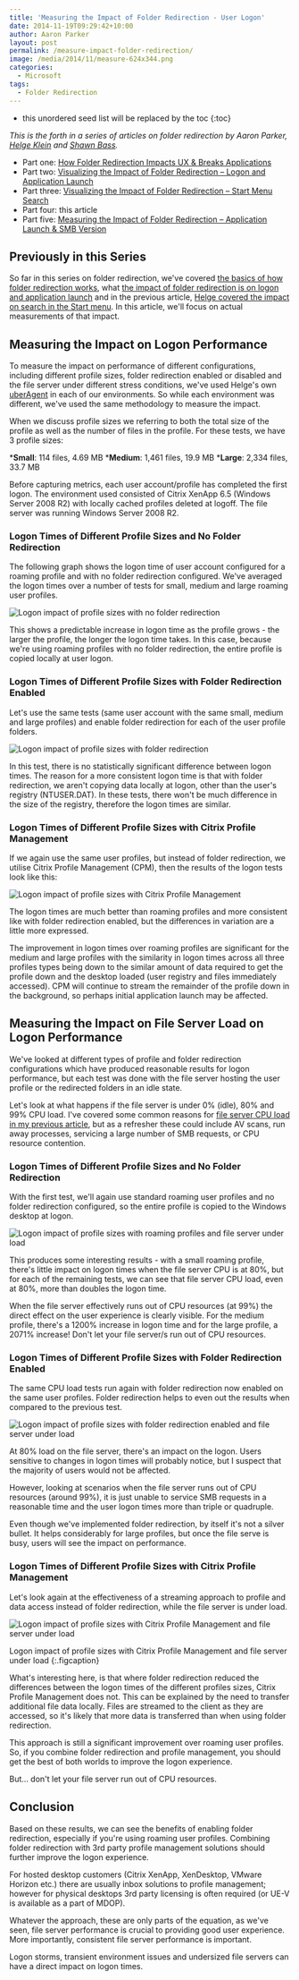```yaml
---
title: 'Measuring the Impact of Folder Redirection - User Logon'
date: 2014-11-19T09:29:42+10:00
author: Aaron Parker
layout: post
permalink: /measure-impact-folder-redirection/
image: /media/2014/11/measure-624x344.png
categories:
  - Microsoft
tags:
  - Folder Redirection
---
```

* this unordered seed list will be replaced by the toc
{:toc}

_This is the forth in a series of articles on folder redirection by Aaron Parker, [Helge Klein](https://helgeklein.com/) and [Shawn Bass](http://shawnbass.com/)._

* Part one: [How Folder Redirection Impacts UX & Breaks Applications](https://helgeklein.com/blog/2014/10/folder-redirection-impacts-ux-breaks-applications)
* Part two: [Visualizing the Impact of Folder Redirection – Logon and Application Launch]({{site.baseurl}}/visualizing-impact-folder-redirection-logon/)
* Part three: [Visualizing the Impact of Folder Redirection – Start Menu Search](https://helgeklein.com/blog/2014/11/visualizing-impact-folder-redirection-start-menu-search/)
* Part four: this article
* Part five: [Measuring the Impact of Folder Redirection – Application Launch & SMB Version](https://helgeklein.com/blog/2014/12/measuring-impact-folder-redirection-application-launch-smb-version/)

## Previously in this Series

So far in this series on folder redirection, we've covered [the basics of how folder redirection works](https://helgeklein.com/blog/2014/10/folder-redirection-impacts-ux-breaks-applications), what [the impact of folder redirection is on logon and application launch]({{site.baseurl}}/visualizing-impact-folder-redirection-logon/) and in the previous article, [Helge covered the impact on search in the Start menu](https://helgeklein.com/blog/2014/11/visualizing-impact-folder-redirection-start-menu-search/). In this article, we'll focus on actual measurements of that impact.

## Measuring the Impact on Logon Performance

To measure the impact on performance of different configurations, including different profile sizes, folder redirection enabled or disabled and the file server under different stress conditions, we've used Helge's own [uberAgent](https://helgeklein.com/uberagent-for-splunk/) in each of our environments. So while each environment was different, we've used the same methodology to measure the impact.

When we discuss profile sizes we referring to both the total size of the profile as well as the number of files in the profile. For these tests, we have 3 profile sizes:

***Small**: 114 files, 4.69 MB
***Medium**: 1,461 files, 19.9 MB
***Large**: 2,334 files, 33.7 MB

Before capturing metrics, each user account/profile has completed the first logon. The environment used consisted of Citrix XenApp 6.5 (Windows Server 2008 R2) with locally cached profiles deleted at logoff. The file server was running Windows Server 2008 R2.

### Logon Times of Different Profile Sizes and No Folder Redirection

The following graph shows the logon time of user account configured for a roaming profile and with no folder redirection configured. We've averaged the logon times over a number of tests for small, medium and large roaming user profiles.

![Logon impact of profile sizes with no folder redirection]({{site.baseurl}}/media/2014/11/roaming-profile.png)

This shows a predictable increase in logon time as the profile grows - the larger the profile, the longer the logon time takes. In this case, because we're using roaming profiles with no folder redirection, the entire profile is copied locally at user logon.

### Logon Times of Different Profile Sizes with Folder Redirection Enabled

Let's use the same tests (same user account with the same small, medium and large profiles) and enable folder redirection for each of the user profile folders.

![Logon impact of profile sizes with folder redirection]({{site.baseurl}}/media/2014/11/folder-redirection.png)

In this test, there is no statistically significant difference between logon times. The reason for a more consistent logon time is that with folder redirection, we aren't copying data locally at logon, other than the user's registry (NTUSER.DAT). In these tests, there won't be much difference in the size of the registry, therefore the logon times are similar.

### Logon Times of Different Profile Sizes with Citrix Profile Management

If we again use the same user profiles, but instead of folder redirection, we utilise Citrix Profile Management (CPM), then the results of the logon tests look like this:

![Logon impact of profile sizes with Citrix Profile Management]({{site.baseurl}}/media/2014/11/citrix-profile-management.png)

The logon times are much better than roaming profiles and more consistent like with folder redirection enabled, but the differences in variation are a little more expressed.

The improvement in logon times over roaming profiles are significant for the medium and large profiles with the similarity in logon times across all three profiles types being down to the similar amount of data required to get the profile down and the desktop loaded (user registry and files immediately accessed). CPM will continue to stream the remainder of the profile down in the background, so perhaps initial application launch may be affected.

## Measuring the Impact on File Server Load on Logon Performance

We've looked at different types of profile and folder redirection configurations which have produced reasonable results for logon performance, but each test was done with the file server hosting the user profile or the redirected folders in an idle state.

Let's look at what happens if the file server is under 0% (idle), 80% and 99% CPU load. I've covered some common reasons for [file server CPU load in my previous article]({{site.baseurl}}/visualizing-impact-folder-redirection-logon/), but as a refresher these could include AV scans, run away processes, servicing a large number of SMB requests, or CPU resource contention.

### Logon Times of Different Profile Sizes and No Folder Redirection

With the first test, we'll again use standard roaming user profiles and no folder redirection configured, so the entire profile is copied to the Windows desktop at logon.

![Logon impact of profile sizes with roaming profiles and file server under load]({{site.baseurl}}/media/2014/11/roaming-profile-file-server-load1.png)

This produces some interesting results - with a small roaming profile, there's little impact on logon times when the file server CPU is at 80%, but for each of the remaining tests, we can see that file server CPU load, even at 80%, more than doubles the logon time.

When the file server effectively runs out of CPU resources (at 99%) the direct effect on the user experience is clearly visible. For the medium profile, there's a 1200% increase in logon time and for the large profile, a 2071% increase! Don't let your file server/s run out of CPU resources.

### Logon Times of Different Profile Sizes with Folder Redirection Enabled

The same CPU load tests run again with folder redirection now enabled on the same user profiles. Folder redirection helps to even out the results when compared to the previous test.

![Logon impact of profile sizes with folder redirection enabled and file server under load]({{site.baseurl}}/media/2014/11/folder-redirection-file-server-load.png)

At 80% load on the file server, there's an impact on the logon. Users sensitive to changes in logon times will probably notice, but I suspect that the majority of users would not be affected.

However, looking at scenarios when the file server runs out of CPU resources (around 99%), it is just unable to service SMB requests in a reasonable time and the user logon times more than triple or quadruple.

Even though we've implemented folder redirection, by itself it's not a silver bullet. It helps considerably for large profiles, but once the file serve is busy, users will see the impact on performance.

### Logon Times of Different Profile Sizes with Citrix Profile Management

Let's look again at the effectiveness of a streaming approach to profile and data access instead of folder redirection, while the file server is under load.

![Logon impact of profile sizes with Citrix Profile Management and file server under load]({{site.baseurl}}/media/2014/11/citrix-profile-management-file-server-load.png)

Logon impact of profile sizes with Citrix Profile Management and file server under load
{:.figcaption}

What's interesting here, is that where folder redirection reduced the differences between the logon times of the different profiles sizes, Citrix Profile Management does not. This can be explained by the need to transfer additional file data locally. Files are streamed to the client as they are accessed, so it's likely that more data is transferred than when using folder redirection.

This approach is still a significant improvement over roaming user profiles. So, if you combine folder redirection and profile management, you should get the best of both worlds to improve the logon experience.

But... don't let your file server run out of CPU resources.

## Conclusion

Based on these results, we can see the benefits of enabling folder redirection, especially if you're using roaming user profiles. Combining folder redirection with 3rd party profile management solutions should further improve the logon experience.

For hosted desktop customers (Citrix XenApp, XenDesktop, VMware Horizon etc.) there are usually inbox solutions to profile management; however for physical desktops 3rd party licensing is often required (or UE-V is available as a part of MDOP).

Whatever the approach, these are only parts of the equation, as we've seen, file server performance is crucial to providing good user experience. More importantly, consistent file server performance is important.

Logon storms, transient environment issues and undersized file servers can have a direct impact on logon times.
